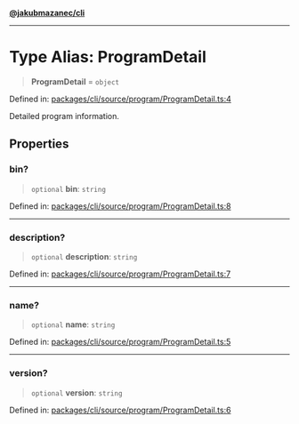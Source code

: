 [**@jakubmazanec/cli**](../README.md)

---

# Type Alias: ProgramDetail

> **ProgramDetail** = `object`

Defined in:
[packages/cli/source/program/ProgramDetail.ts:4](https://github.com/jakubmazanec/tools/blob/c36a857a499e2c0c4f38fc4405cb987b357adf10/packages/cli/source/program/ProgramDetail.ts#L4)

Detailed program information.

## Properties

### bin?

> `optional` **bin**: `string`

Defined in:
[packages/cli/source/program/ProgramDetail.ts:8](https://github.com/jakubmazanec/tools/blob/c36a857a499e2c0c4f38fc4405cb987b357adf10/packages/cli/source/program/ProgramDetail.ts#L8)

---

### description?

> `optional` **description**: `string`

Defined in:
[packages/cli/source/program/ProgramDetail.ts:7](https://github.com/jakubmazanec/tools/blob/c36a857a499e2c0c4f38fc4405cb987b357adf10/packages/cli/source/program/ProgramDetail.ts#L7)

---

### name?

> `optional` **name**: `string`

Defined in:
[packages/cli/source/program/ProgramDetail.ts:5](https://github.com/jakubmazanec/tools/blob/c36a857a499e2c0c4f38fc4405cb987b357adf10/packages/cli/source/program/ProgramDetail.ts#L5)

---

### version?

> `optional` **version**: `string`

Defined in:
[packages/cli/source/program/ProgramDetail.ts:6](https://github.com/jakubmazanec/tools/blob/c36a857a499e2c0c4f38fc4405cb987b357adf10/packages/cli/source/program/ProgramDetail.ts#L6)
